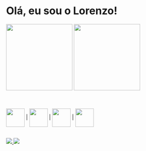 
<h1>Olá, eu sou o Lorenzo!</h1>

<!--
**lorenzo-colleone/lorenzo-colleone** is a ✨ _special_ ✨ repository because its `README.md` (this file) appears on your GitHub profile.

Here are some ideas to get you started:

- 🔭 I’m currently working on ...
- 🌱 I’m currently learning ...
- 👯 I’m looking to collaborate on ...
- 🤔 I’m looking for help with ...
- 💬 Ask me about ...
- 📫 How to reach me: ...
- 😄 Pronouns: ...
- ⚡ Fun fact: ...
-->

<div>
  <img height="180em" src=https://github-readme-stats.vercel.app/api/top-langs/?username=lorenzo-colleone&theme=dark#gh-dark-mode-only&theme=default#gh-light-mode-only>
  <img height="180em" src=https://github-readme-stats.vercel.app/api?username=lorenzo-colleone&hide=stars,contribs&show_icons=true&theme=dark#gh-dark-mode-only&theme=default#gh-light-mode-only> 
</div>

##

<div style="display: inline_block"><br>
  <img align="center" height="50px" width="50px" src="https://cdn.jsdelivr.net/gh/devicons/devicon/icons/html5/html5-original.svg"/>
  |
  <img align="center" height="50px" width="50px" src="https://cdn.jsdelivr.net/gh/devicons/devicon/icons/css3/css3-original.svg"/>
  | 
  <img align="center" height="50px" width="50px" src="https://cdn.jsdelivr.net/gh/devicons/devicon/icons/javascript/javascript-original.svg"/>     
  |
  <img align="center" height="50px" width="50px" src="https://cdn.jsdelivr.net/gh/devicons/devicon/icons/python/python-original.svg"/>
</div> 

##

<div>
  <a href=mailto:lorenzo.colleone@gmail.com target="_blank"><img src="https://img.shields.io/badge/Gmail-D14836?style=for-the-badge&logo=gmail&logoColor=white">
  <a href="http://www.linkedin.com/in/lorenzo-colleone" target="_blank"><img src="https://img.shields.io/badge/LinkedIn-0077B5?style=for-the-badge&logo=linkedin&logoColor=white">
</div>
